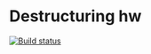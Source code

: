 # Destructuring hw

[![Build status](https://ci.appveyor.com/api/projects/status/3yonsdl3ejkni7yu?svg=true)](https://ci.appveyor.com/project/Kateshenyang/destructuring)